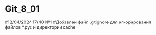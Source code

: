 # Git_8_01
#12/04/2024 17/40  №1
#Добавлен файл .gitignore для игнорирования файлов *.pyc и директории cache